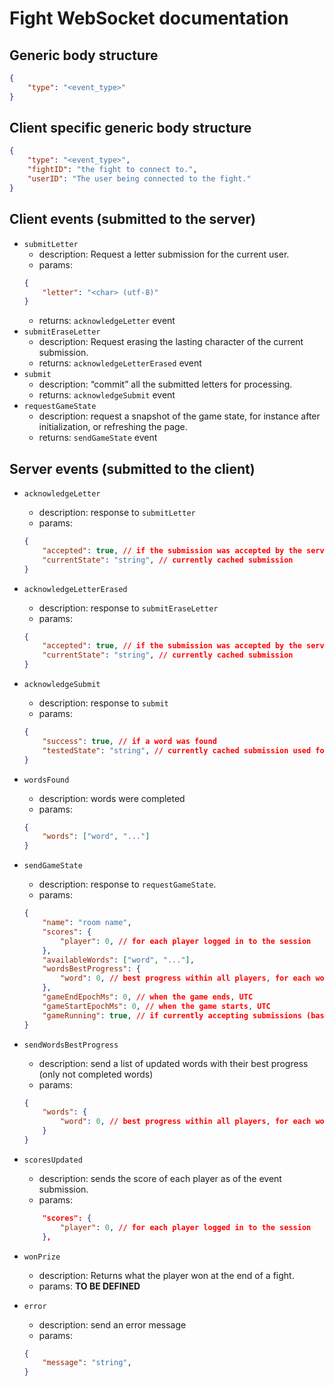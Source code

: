 # Fight WebSocket documentation

## Generic body structure

```json
{
    "type": "<event_type>"
}
```

## Client specific generic body structure

```json
{
    "type": "<event_type>",
    "fightID": "the fight to connect to.",
    "userID": "The user being connected to the fight."
}
```

## Client events (submitted to the server)

- `submitLetter`
    - description: Request a letter submission for the current user.
    - params:
    ```json
    {
        "letter": "<char> (utf-8)"
    }
    ```
    - returns: `acknowledgeLetter` event
- `submitEraseLetter`
    - description: Request erasing the lasting character of the current submission.
    - returns: `acknowledgeLetterErased` event
- `submit`
    - description: “commit” all the submitted letters for processing.
    - returns: `acknowledgeSubmit` event
- `requestGameState`
    - description: request a snapshot of the game state, for instance after initialization, or refreshing the page.
    - returns: `sendGameState` event

## Server events (submitted to the client)

- `acknowledgeLetter`
    - description: response to `submitLetter`
    - params:
    ```json
    {
        "accepted": true, // if the submission was accepted by the server
        "currentState": "string", // currently cached submission
    }

- `acknowledgeLetterErased`
    - description: response to `submitEraseLetter`
    - params:
    ```json
    {
        "accepted": true, // if the submission was accepted by the server
        "currentState": "string", // currently cached submission
    }
    ```

- `acknowledgeSubmit`
    - description: response to `submit`
    - params:
    ```json
    {
        "success": true, // if a word was found
        "testedState": "string", // currently cached submission used for finding a matching word
    }
    ```
- `wordsFound`
    - description: words were completed
    - params:
    ```json
    {
        "words": ["word", "..."]
    }
    ```
- `sendGameState`
    - description: response to `requestGameState`.
    - params:
    ```json
    {
        "name": "room name",
        "scores": {
            "player": 0, // for each player logged in to the session
        },
        "availableWords": ["word", "..."],
        "wordsBestProgress": {
            "word": 0, // best progress within all players, for each word
        },
        "gameEndEpochMs": 0, // when the game ends, UTC
        "gameStartEpochMs": 0, // when the game starts, UTC
        "gameRunning": true, // if currently accepting submissions (based on epochs described above)
    }
    ```
- `sendWordsBestProgress`
    - description: send a list of updated words with their best progress (only not completed words)
    - params:
    ```json
    {
        "words": {
            "word": 0, // best progress within all players, for each word
        }
    }
    ```
- `scoresUpdated`
    - description: sends the score of each player as of the event submission.
    - params:
    ```json
        "scores": {
            "player": 0, // for each player logged in to the session
        },
    ```
- `wonPrize`
    - description: Returns what the player won at the end of a fight.
    - params: **TO BE DEFINED**
- `error`
    - description: send an error message
    - params:
    ```json
    {
        "message": "string",
    }
    ```

